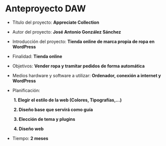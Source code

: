 # Anteproyecto DAW

- Título del proyecto: **Appreciate Collection**

- Autor del proyecto: **José Antonio González Sánchez**

- Introducción del proyecto: **Tienda online de marca propia de ropa en WordPress**

- Finalidad: **Tienda online**

- Objetivos: **Vender ropa y tramitar pedidos de forma automática**

- Medios hardware y software a utilizar: **Ordenador, conexión a internet y WordPress**

- Planificación:   

  ​		**1. Elegir el estilo de la web (Colores, Tipografías,...)**

  ​		**2. Diseño base que servirá como guía**

  ​		**3.  Elección de tema y plugins**

  ​		**4. Diseño web**

- Tiempo: **2 meses**
